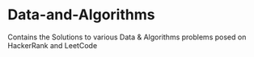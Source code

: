# Data-and-Algorithms
Contains the Solutions to various Data &amp; Algorithms problems posed on HackerRank and LeetCode
